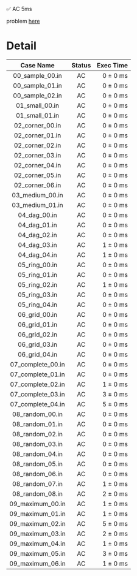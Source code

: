 ✅  AC  5ms

problem [here](https://onlinejudge.u-aizu.ac.jp/problems/GRL_1_C)

# Detail

| Case Name | Status | Exec Time |
|:---------:|:------:|---------:|
| 00_sample_00.in | AC | 0 ± 0 ms |
| 00_sample_01.in | AC | 0 ± 0 ms |
| 00_sample_02.in | AC | 0 ± 0 ms |
| 01_small_00.in | AC | 0 ± 0 ms |
| 01_small_01.in | AC | 0 ± 0 ms |
| 02_corner_00.in | AC | 0 ± 0 ms |
| 02_corner_01.in | AC | 0 ± 0 ms |
| 02_corner_02.in | AC | 0 ± 0 ms |
| 02_corner_03.in | AC | 0 ± 0 ms |
| 02_corner_04.in | AC | 0 ± 0 ms |
| 02_corner_05.in | AC | 0 ± 0 ms |
| 02_corner_06.in | AC | 0 ± 0 ms |
| 03_medium_00.in | AC | 0 ± 0 ms |
| 03_medium_01.in | AC | 0 ± 0 ms |
| 04_dag_00.in | AC | 0 ± 0 ms |
| 04_dag_01.in | AC | 0 ± 0 ms |
| 04_dag_02.in | AC | 0 ± 0 ms |
| 04_dag_03.in | AC | 1 ± 0 ms |
| 04_dag_04.in | AC | 1 ± 0 ms |
| 05_ring_00.in | AC | 0 ± 0 ms |
| 05_ring_01.in | AC | 0 ± 0 ms |
| 05_ring_02.in | AC | 1 ± 0 ms |
| 05_ring_03.in | AC | 0 ± 0 ms |
| 05_ring_04.in | AC | 0 ± 0 ms |
| 06_grid_00.in | AC | 0 ± 0 ms |
| 06_grid_01.in | AC | 0 ± 0 ms |
| 06_grid_02.in | AC | 0 ± 0 ms |
| 06_grid_03.in | AC | 0 ± 0 ms |
| 06_grid_04.in | AC | 0 ± 0 ms |
| 07_complete_00.in | AC | 0 ± 0 ms |
| 07_complete_01.in | AC | 0 ± 0 ms |
| 07_complete_02.in | AC | 1 ± 0 ms |
| 07_complete_03.in | AC | 3 ± 0 ms |
| 07_complete_04.in | AC | 5 ± 0 ms |
| 08_random_00.in | AC | 0 ± 0 ms |
| 08_random_01.in | AC | 0 ± 0 ms |
| 08_random_02.in | AC | 0 ± 0 ms |
| 08_random_03.in | AC | 0 ± 0 ms |
| 08_random_04.in | AC | 0 ± 0 ms |
| 08_random_05.in | AC | 0 ± 0 ms |
| 08_random_06.in | AC | 0 ± 0 ms |
| 08_random_07.in | AC | 1 ± 0 ms |
| 08_random_08.in | AC | 2 ± 0 ms |
| 09_maximum_00.in | AC | 1 ± 0 ms |
| 09_maximum_01.in | AC | 1 ± 0 ms |
| 09_maximum_02.in | AC | 5 ± 0 ms |
| 09_maximum_03.in | AC | 2 ± 0 ms |
| 09_maximum_04.in | AC | 1 ± 0 ms |
| 09_maximum_05.in | AC | 3 ± 0 ms |
| 09_maximum_06.in | AC | 1 ± 0 ms |


<!-- 
VERIFY_TARGET: grl::grl_1_c::verify_grl_1_c
VERIFY_START: 2023-12-16T20:16:14.932+09:00
VERIFY_END: 2023-12-16T20:16:15.736+09:00
 -->
